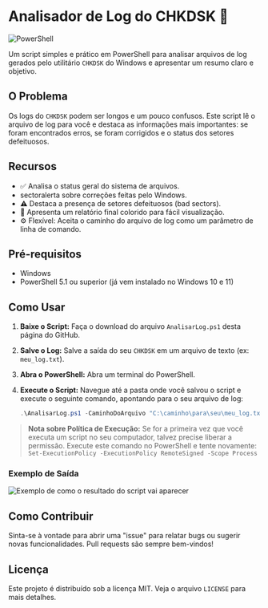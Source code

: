
#  Analisador de Log do CHKDSK 🔎

![PowerShell](https://img.shields.io/badge/PowerShell-5.1%2B-blue.svg)

Um script simples e prático em PowerShell para analisar arquivos de log gerados pelo utilitário `CHKDSK` do Windows e apresentar um resumo claro e objetivo.

## O Problema
Os logs do `CHKDSK` podem ser longos e um pouco confusos. Este script lê o arquivo de log para você e destaca as informações mais importantes: se foram encontrados erros, se foram corrigidos e o status dos setores defeituosos.

## Recursos
-   ✅ Analisa o status geral do sistema de arquivos.
-    sectoralerta sobre correções feitas pelo Windows.
-   ⚠️ Destaca a presença de setores defeituosos (bad sectors).
-   🎨 Apresenta um relatório final colorido para fácil visualização.
-   ⚙️ Flexível: Aceita o caminho do arquivo de log como um parâmetro de linha de comando.

## Pré-requisitos
-   Windows
-   PowerShell 5.1 ou superior (já vem instalado no Windows 10 e 11)

## Como Usar
1.  **Baixe o Script:** Faça o download do arquivo `AnalisarLog.ps1` desta página do GitHub.
2.  **Salve o Log:** Salve a saída do seu `CHKDSK` em um arquivo de texto (ex: `meu_log.txt`).
3.  **Abra o PowerShell:** Abra um terminal do PowerShell.
4.  **Execute o Script:** Navegue até a pasta onde você salvou o script e execute o seguinte comando, apontando para o seu arquivo de log:

    ```powershell
    .\AnalisarLog.ps1 -CaminhoDoArquivo "C:\caminho\para\seu\meu_log.txt"
    ```

> **Nota sobre Política de Execução:** Se for a primeira vez que você executa um script no seu computador, talvez precise liberar a permissão. Execute este comando no PowerShell e tente novamente:
> `Set-ExecutionPolicy -ExecutionPolicy RemoteSigned -Scope Process`


### Exemplo de Saída
![Exemplo de como o resultado do script vai aparecer](https://i.imgur.com/NrdyG0z.png)


## Como Contribuir
Sinta-se à vontade para abrir uma "issue" para relatar bugs ou sugerir novas funcionalidades. Pull requests são sempre bem-vindos!

## Licença
Este projeto é distribuído sob a licença MIT. Veja o arquivo `LICENSE` para mais detalhes.
